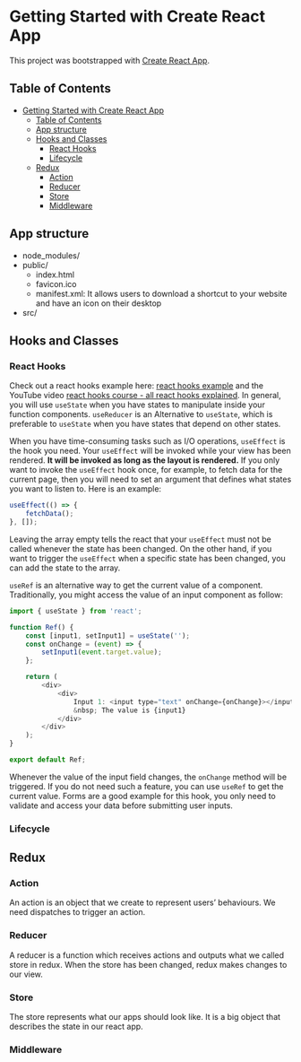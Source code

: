 # Getting Started with Create React App

This project was bootstrapped with [Create React App](https://github.com/facebook/create-react-app).

## Table of Contents

- [Getting Started with Create React App](#getting-started-with-create-react-app)
  - [Table of Contents](#table-of-contents)
  - [App structure](#app-structure)
  - [Hooks and Classes](#hooks-and-classes)
    - [React Hooks](#react-hooks)
    - [Lifecycle](#lifecycle)
  - [Redux](#redux)
    - [Action](#action)
    - [Reducer](#reducer)
    - [Store](#store)
    - [Middleware](#middleware)

## App structure

-   node_modules/
-   public/
    -   index.html
    -   favicon.ico
    -   manifest.xml: It allows users to download a shortcut to your website and have an icon on their desktop
-   src/

## Hooks and Classes

### React Hooks

Check out a react hooks example here: [react hooks example] and the YouTube video [react hooks course - all react hooks explained]. In general, you will use `useState` when you have states to manipulate inside your function components. `useReducer` is an Alternative to `useState`, which is preferable to `useState` when you have states that depend on other states.

When you have time-consuming tasks such as I/O operations, `useEffect` is the hook you need. Your `useEffect` will be invoked while your view has been rendered. **It will be invoked as long as the layout is rendered.** If you only want to invoke the `useEffect` hook once, for example, to fetch data for the current page, then you will need to set an argument that defines what states you want to listen to. Here is an example:

```JavaScript
useEffect(() => {
    fetchData();
}, []);
```

Leaving the array empty tells the react that your `useEffect` must not be called whenever the state has been changed. On the other hand, if you want to trigger the `useEffect` when a specific state has been changed, you can add the state to the array.

`useRef` is an alternative way to get the current value of a component. Traditionally, you might access the value of an input component as follow:

```JavaScript
import { useState } from 'react';

function Ref() {
    const [input1, setInput1] = useState('');
    const onChange = (event) => {
        setInput1(event.target.value);
    };

    return (
        <div>
            <div>
                Input 1: <input type="text" onChange={onChange}></input>
                &nbsp; The value is {input1}
            </div>
        </div>
    );
}

export default Ref;

```

Whenever the value of the input field changes, the `onChange` method will be triggered. If you do not need such a feature, you can use `useRef` to get the current value. Forms are a good example for this hook, you only need to validate and access your data before submitting user inputs.

### Lifecycle

## Redux

### Action

An action is an object that we create to represent users’ behaviours. We need dispatches to trigger an action.

### Reducer

A reducer is a function which receives actions and outputs what we called store in redux. When the store has been changed, redux makes changes to our view.

### Store

The store represents what our apps should look like. It is a big object that describes the state in our react app.

### Middleware

[react hooks example]: ./hooks/
[react hooks course - all react hooks explained]: https://www.youtube.com/watch?v=LlvBzyy-558
